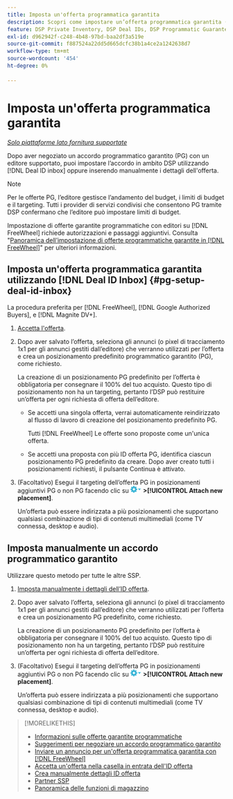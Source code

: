 ```yaml
---
title: Imposta un'offerta programmatica garantita
description: Scopri come impostare un’offerta programmatica garantita (PG) negoziata con un editore.
feature: DSP Private Inventory, DSP Deal IDs, DSP Programmatic Guaranteed Deals
exl-id: d962942f-c248-4b48-97bd-baa2df3a519e
source-git-commit: f887524a22dd5d665dcfc38b1a4ce2a1242638d7
workflow-type: tm+mt
source-wordcount: '454'
ht-degree: 0%

---
```


# Imposta un&#39;offerta programmatica garantita

*[Solo piattaforme lato fornitura supportate](programmatic-guaranteed-about.md)*

Dopo aver negoziato un accordo programmatico garantito (PG) con un editore supportato, puoi impostare l’accordo in ambito DSP utilizzando [!DNL Deal ID inbox] oppure inserendo manualmente i dettagli dell&#39;offerta.

>[!NOTE]
>
> Per le offerte PG, l’editore gestisce l’andamento del budget, i limiti di budget e il targeting. Tutti i provider di servizi condivisi che consentono PG tramite DSP confermano che l’editore può impostare limiti di budget.
>
> Impostazione di offerte garantite programmatiche con editori su [!DNL FreeWheel] richiede autorizzazioni e passaggi aggiuntivi. Consulta &quot;[Panoramica dell’impostazione di offerte programmatiche garantite in [!DNL FreeWheel]](freewheel-overview.md)&quot; per ulteriori informazioni.

## Imposta un&#39;offerta programmatica garantita utilizzando [!DNL Deal ID Inbox] {#pg-setup-deal-id-inbox}

La procedura preferita per [!DNL FreeWheel], [!DNL Google Authorized Buyers], e [!DNL Magnite DV+].

1. [Accetta l&#39;offerta](deal-id-inbox-accept.md).

1. Dopo aver salvato l’offerta, seleziona gli annunci (o pixel di tracciamento 1x1 per gli annunci gestiti dall’editore) che verranno utilizzati per l’offerta e crea un posizionamento predefinito programmatico garantito (PG), come richiesto.

   La creazione di un posizionamento PG predefinito per l’offerta è obbligatoria per consegnare il 100% del tuo acquisto. Questo tipo di posizionamento non ha un targeting, pertanto l’DSP può restituire un’offerta per ogni richiesta di offerta dell’editore.

   * Se accetti una singola offerta, verrai automaticamente reindirizzato al flusso di lavoro di creazione del posizionamento predefinito PG.

     Tutti [!DNL FreeWheel] Le offerte sono proposte come un&#39;unica offerta.

   * Se accetti una proposta con più ID offerta PG, identifica ciascun posizionamento PG predefinito da creare. Dopo aver creato tutti i posizionamenti richiesti, il pulsante Continua è attivato.

1. (Facoltativo) Esegui il targeting dell’offerta PG in posizionamenti aggiuntivi PG o non PG facendo clic su ![Menu Opzioni](/help/dsp/assets/options-menu.png) **>[!UICONTROL Attach new placement]**.

   Un’offerta può essere indirizzata a più posizionamenti che supportano qualsiasi combinazione di tipi di contenuti multimediali (come TV connessa, desktop e audio).

## Imposta manualmente un accordo programmatico garantito

Utilizzare questo metodo per tutte le altre SSP.

1. [Imposta manualmente i dettagli dell’ID offerta](deal-id-create.md).

1. Dopo aver salvato l’offerta, seleziona gli annunci (o pixel di tracciamento 1x1 per gli annunci gestiti dall’editore) che verranno utilizzati per l’offerta e crea un posizionamento PG predefinito, come richiesto.

   La creazione di un posizionamento PG predefinito per l’offerta è obbligatoria per consegnare il 100% del tuo acquisto. Questo tipo di posizionamento non ha un targeting, pertanto l’DSP può restituire un’offerta per ogni richiesta di offerta dell’editore.

1. (Facoltativo) Esegui il targeting dell’offerta PG in posizionamenti aggiuntivi PG o non PG facendo clic su ![Menu Opzioni](/help/dsp/assets/options-menu.png) **>[!UICONTROL Attach new placement]**.

   Un’offerta può essere indirizzata a più posizionamenti che supportano qualsiasi combinazione di tipi di contenuti multimediali (come TV connessa, desktop e audio).

>[!MORELIKETHIS]
>
>* [Informazioni sulle offerte garantite programmatiche](programmatic-guaranteed-about.md)
>* [Suggerimenti per negoziare un accordo programmatico garantito](/help/dsp/inventory/programmatic-guaranteed-tips.md)
>* [Inviare un annuncio per un&#39;offerta programmatica garantita con [!DNL FreeWheel]](freewheel-submit.md)
>* [Accetta un&#39;offerta nella casella in entrata dell&#39;ID offerta](deal-id-inbox-accept.md)
>* [Crea manualmente dettagli ID offerta](deal-id-create.md)
>* [Partner SSP](ssp-partners.md)
>* [Panoramica delle funzioni di magazzino](inventory-overview.md)
